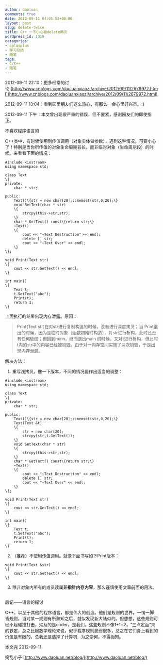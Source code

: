 ```yaml
---
author: daoluan
comments: true
date: 2012-09-11 04:05:53+00:00
layout: post
slug: delete-twice
title: C++ 一不小心被delete两次
wordpress_id: 1019
categories:
- cplusplus
- 学习总结
- 随笔
tags:
- C/C++
- 随笔
---
```


2012-09-11 22:10：更多经常的讨论 [http://www.cnblogs.com/daoluanxiaozi/archive/2012/09/11/2679972.html](http://www.cnblogs.com/daoluanxiaozi/archive/2012/09/11/2679972.html)

2012-09-11 18:04：看到园里朋友们这么热心，有那么一会心里好兴奋。:)

2012-09-11 下午：本文曾出现很严重的错误，但不要紧，感谢园友们的即使指正。

<!-- more -->

不喜欢程序语言的

C++类中，有时候使用到传值调用（对象实体做参数），遇到这种情况，可要小心了！特别是当你所传值的对象生命周期较长，而非临时对象（生命周期段）的时候。来看看下面的情况：

    
    #include <iostream>
    using namespace std;
    
    class Text
    \{
    private:
    	char * str;
    
    public:
    	Text()\{str = new char[20];::memset(str,0,20);\}
    	void SetText(char * str)
    	\{
    		strcpy(this->str,str);
    	\}
    	char * GetText() const\{return str;\}
    	~Text()
    	\{
    		cout << "~Text Destruction" << endl;
    		delete [] str;
    		cout << "~Text Over" << endl;
    	\}
    \};
    
    void Print(Text str)
    \{
    	cout << str.GetText() << endl;
    \}
    
    int main()
    \{
    	Text t;
    	t.SetText("abc");
    	Print(t);
    	return 1;
    \}


上面执行的结果出现内存泄露。原因：


<blockquote>Print(Text str)在对str进行复制构造的时候，没有进行深度拷贝；当 Print退出的时候，因为是临时对象（函数初始时构造），对str进行析构，此时还没有任何破绽；但回到main，继而退出main 的时候，又对t进行析构，但此时t内的str中的内容已经被销毁。由于对一内存空间实施了两次销毁，于是出现内存泄漏。</blockquote>


解决方法：



	
  1. 重写浅拷贝。像一下版本，不同的情况要作出适当的调整：

    
    #include <iostream>
    using namespace std;
    
    class Text
    \{
    private:
    	char * str;
    
    public:
    	Text()\{str = new char[20];::memset(str,0,20);\}
    	Text(Text &t)
    	\{
    		str = new char[20];
    		strcpy(str,t.GetText());
    	\}
    	void SetText(char * str)
    	\{
    		strcpy(this->str,str);
    	\}
    	char * GetText() const\{return str;\}
    	~Text()
    	\{
    		cout << "~Text Destruction" << endl;
    		delete [] str;
    		cout << "~Text Over" << endl;
    	\}
    \};
    
    void Print(Text str)
    \{
    	cout << str.GetText() << endl;
    \}
    
    int main()
    \{
    	Text t;
    	t.SetText("abc");
    	Print(t);
    	return 1;
    \}




	
  2. （推荐）不使用传值调用。就像下面书写如下Print版本：

    
    void Print(Text &str)
    \{
    	cout << str.GetText() << endl;
    \}




	
  3. 除非对象内所有的成员读属**非指针内存内容**，那么谨慎使用文章前面的用法。




## 
后记——语言的探讨


C++，以至于其他的程序语言，都是伟大的创造。他们是规则的世界，一愣一脚皆规则。当对某一规则有所熟知之后，就似发现新大陆似的。但想想，这些规则可经不起碰撞打击，殃及的是coder，是我们。这些规则不像1+1=2，“三点定面”来的铁定，总之比起数学理论来说，似乎程序规则脆弱很多，总之在它们身上看到的价值是有限的，总我还是选择了计算机...为之奈何，不得而知。

本文完 2012-09-11

捣乱小子 [http://www.daoluan.net/blog/](http://www.daoluan.net/blog/)
